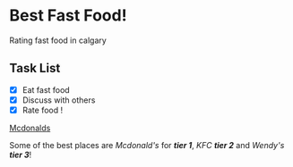 # Best Fast Food!

Rating fast food in calgary

## Task List
- [x] Eat fast food
- [x] Discuss with others
- [x] Rate food !

[Mcdonalds](https://www.mcdonalds.com/ca/en-ca.html)

Some of the best places are *Mcdonald's* for ***tier 1***, *KFC* ***tier 2*** and *Wendy's* ***tier 3***!
